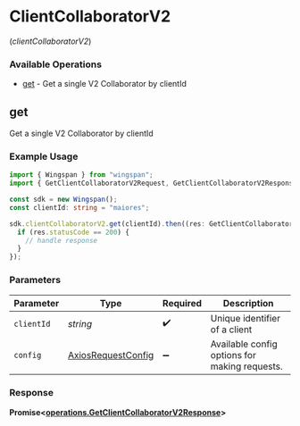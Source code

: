 # ClientCollaboratorV2
(*clientCollaboratorV2*)

### Available Operations

* [get](#get) - Get a single V2 Collaborator by clientId

## get

Get a single V2 Collaborator by clientId

### Example Usage

```typescript
import { Wingspan } from "wingspan";
import { GetClientCollaboratorV2Request, GetClientCollaboratorV2Response } from "wingspan/dist/sdk/models/operations";

const sdk = new Wingspan();
const clientId: string = "maiores";

sdk.clientCollaboratorV2.get(clientId).then((res: GetClientCollaboratorV2Response) => {
  if (res.statusCode == 200) {
    // handle response
  }
});
```

### Parameters

| Parameter                                                    | Type                                                         | Required                                                     | Description                                                  |
| ------------------------------------------------------------ | ------------------------------------------------------------ | ------------------------------------------------------------ | ------------------------------------------------------------ |
| `clientId`                                                   | *string*                                                     | :heavy_check_mark:                                           | Unique identifier of a client                                |
| `config`                                                     | [AxiosRequestConfig](https://axios-http.com/docs/req_config) | :heavy_minus_sign:                                           | Available config options for making requests.                |


### Response

**Promise<[operations.GetClientCollaboratorV2Response](../../models/operations/getclientcollaboratorv2response.md)>**

